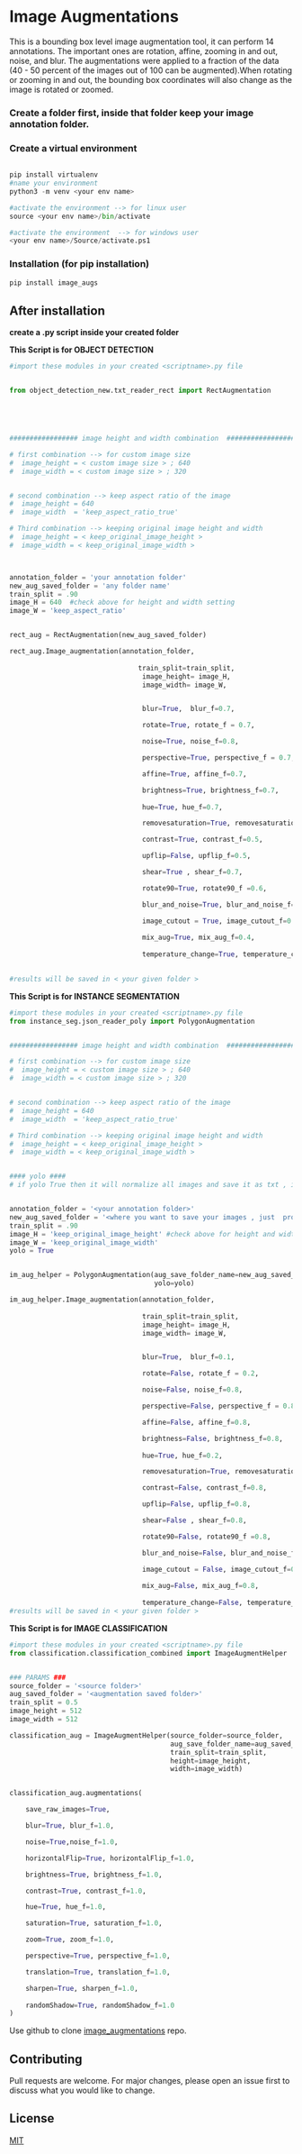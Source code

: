 # Image Augmentations

This is a bounding box level image augmentation tool, it can perform 14 annotations. The important ones are rotation, affine, zooming in and out, noise, and blur. The augmentations were applied to a fraction of the data (40 - 50 percent of the images out of 100 can be augmented).When rotating or zooming in and out, the bounding box coordinates will also change as the image is rotated or zoomed.

### Create a folder first, inside that folder keep your image annotation folder.

### Create a virtual environment

```python

pip install virtualenv
#name your environment
python3 -m venv <your env name>

#activate the environment --> for linux user
source <your env name>/bin/activate

#activate the environment  --> for windows user
<your env name>/Source/activate.ps1

```

### Installation (for pip installation)

```python
pip install image_augs
```

## After installation

**create a .py script inside your created folder**

**This Script is for OBJECT DETECTION**

```python
#import these modules in your created <scriptname>.py file


from object_detection_new.txt_reader_rect import RectAugmentation





################# image height and width combination  ##################

# first combination --> for custom image size
#  image_height = < custom image size > ; 640
#  image_width = < custom image size > ; 320


# second combination --> keep aspect ratio of the image
#  image_height = 640
#  image_width  = 'keep_aspect_ratio_true'

# Third combination --> keeping original image height and width
#  image_height = < keep_original_image_height >
#  image_width = < keep_original_image_width >



annotation_folder = 'your annotation folder'
new_aug_saved_folder = 'any folder name'
train_split = .90
image_H = 640  #check above for height and width setting
image_W = 'keep_aspect_ratio'


rect_aug = RectAugmentation(new_aug_saved_folder)

rect_aug.Image_augmentation(annotation_folder,
                                 
                                train_split=train_split,
                                 image_height= image_H,
                                 image_width= image_W,


                                 blur=True,  blur_f=0.7,

                                 rotate=True, rotate_f = 0.7, 

                                 noise=True, noise_f=0.8,

                                 perspective=True, perspective_f = 0.7,

                                 affine=True, affine_f=0.7,

                                 brightness=True, brightness_f=0.7,
                                    
                                 hue=True, hue_f=0.7,

                                 removesaturation=True, removesaturation_f=0.8,

                                 contrast=True, contrast_f=0.5,

                                 upflip=False, upflip_f=0.5,

                                 shear=True , shear_f=0.7, 

                                 rotate90=True, rotate90_f =0.6,

                                 blur_and_noise=True, blur_and_noise_f=0.7,

                                 image_cutout = True, image_cutout_f=0.8,
                                    
                                 mix_aug=True, mix_aug_f=0.4,
                                    
                                 temperature_change=True, temperature_change_f=0.7), 
                                

#results will be saved in < your given folder >
```

**This Script is for INSTANCE SEGMENTATION**

```python
#import these modules in your created <scriptname>.py file
from instance_seg.json_reader_poly import PolygonAugmentation


################# image height and width combination  ##################

# first combination --> for custom image size
#  image_height = < custom image size > ; 640
#  image_width = < custom image size > ; 320


# second combination --> keep aspect ratio of the image
#  image_height = 640
#  image_width  = 'keep_aspect_ratio_true'

# Third combination --> keeping original image height and width
#  image_height = < keep_original_image_height >
#  image_width = < keep_original_image_width >


#### yolo ####
# if yolo True then it will normalize all images and save it as txt , if false augmentations will be saved as json.


annotation_folder = '<your annotation folder>'
new_aug_saved_folder = '<where you want to save your images , just  provide a name>'
train_split = .90
image_H = 'keep_original_image_height' #check above for height and width setting
image_W = 'keep_original_image_width'
yolo = True 


im_aug_helper = PolygonAugmentation(aug_save_folder_name=new_aug_saved_folder,
                                    yolo=yolo)

im_aug_helper.Image_augmentation(annotation_folder,
                                 
                                 train_split=train_split,
                                 image_height= image_H,
                                 image_width= image_W,


                                 blur=True,  blur_f=0.1,

                                 rotate=False, rotate_f = 0.2, 

                                 noise=False, noise_f=0.8,

                                 perspective=False, perspective_f = 0.8,

                                 affine=False, affine_f=0.8,

                                 brightness=False, brightness_f=0.8,
                                    
                                 hue=True, hue_f=0.2,

                                 removesaturation=True, removesaturation_f=0.1,

                                 contrast=False, contrast_f=0.8,

                                 upflip=False, upflip_f=0.8,

                                 shear=False , shear_f=0.8, 

                                 rotate90=False, rotate90_f =0.8,

                                 blur_and_noise=False, blur_and_noise_f=0.8,

                                 image_cutout = False, image_cutout_f=0.8,
                                    
                                 mix_aug=False, mix_aug_f=0.8,
                                    
                                 temperature_change=False, temperature_change_f=0.8)
#results will be saved in < your given folder >
```

**This Script is for IMAGE CLASSIFICATION**

```python
#import these modules in your created <scriptname>.py file
from classification.classification_combined import ImageAugmentHelper


### PARAMS ###
source_folder = '<source folder>'
aug_saved_folder = '<augmentation saved folder>'
train_split = 0.5
image_height = 512
image_width = 512

classification_aug = ImageAugmentHelper(source_folder=source_folder,
                                        aug_save_folder_name=aug_saved_folder,
                                        train_split=train_split,
                                        height=image_height,
                                        width=image_width)


classification_aug.augmentations(

    save_raw_images=True,

    blur=True, blur_f=1.0,

    noise=True,noise_f=1.0,

    horizontalFlip=True, horizontalFlip_f=1.0,

    brightness=True, brightness_f=1.0,

    contrast=True, contrast_f=1.0,

    hue=True, hue_f=1.0,

    saturation=True, saturation_f=1.0,

    zoom=True, zoom_f=1.0,

    perspective=True, perspective_f=1.0,

    translation=True, translation_f=1.0,

    sharpen=True, sharpen_f=1.0,
    
    randomShadow=True, randomShadow_f=1.0
)
```

Use github to clone [image_augmentations](https://github.com/Souviksaha1998/Image_augmentations) repo.




## Contributing
Pull requests are welcome. For major changes, please open an issue first to discuss what you would like to change.

## License
[MIT](https://choosealicense.com/licenses/mit/)


